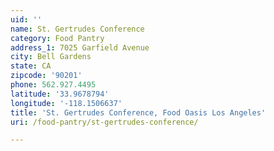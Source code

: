 ```yaml
---
uid: ''
name: St. Gertrudes Conference
category: Food Pantry
address_1: 7025 Garfield Avenue
city: Bell Gardens
state: CA
zipcode: '90201'
phone: 562.927.4495
latitude: '33.9678794'
longitude: '-118.1506637'
title: 'St. Gertrudes Conference, Food Oasis Los Angeles'
uri: /food-pantry/st-gertrudes-conference/

---
```

